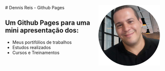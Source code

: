 <img src="images/perfil.png" align="right" width="200">
# Dennis Reis - Github Pages

## Um Github Pages para uma mini apresentação dos: 
- Meus portifólios de trabalhos
- Estudos realizados
- Cursos e Treinamentos

